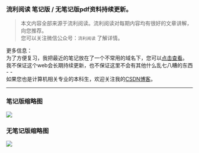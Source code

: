 ### 流利阅读 笔记版 / 无笔记版pdf资料持续更新。

> 本文内容全部来源于流利阅读。流利阅读对每期内容均有很好的文章讲解，向您推荐。\
> 您可以关注微信公众号：`流利阅读` 了解详情。



更多信息：\
为了方便复习，我把最近的笔记放在了一个不常用的域名下，您可以[点击查看](http:www.ncstoj.cn/llyd.html)。\
我不保证这个web会长期持续更新，也不保证这里不会有其他什么乱七八糟的东西 - -\
如果您也是计算机相关专业的本科生，欢迎关注我的[CSDN博客](https://me.csdn.net/zhaohaibo_)。

---

### 笔记版缩略图

<img src="http://47.94.135.183/files/true.png"> </img>

### 无笔记版缩略图

<img src="http://47.94.135.183/files/false.png"> </img>
